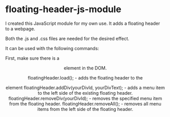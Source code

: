 # floating-header-js-module

I created this JavaScript module for my own use. It adds a floating header to a webpage.

Both the .js and .css files are needed for the desired effect.

It can be used with the following commands:

First, make sure there is a <header> element in the DOM.

floatingHeader.load(); - adds the floating header to the <header> element
floatingHeader.addDiv(yourDivId, yourDivText); - adds a menu item to the left side of the existing floating header.
floatingHeader.removeDiv(yourDivId); - removes the specified menu item from the floating header.
floatingHeader.removeAll(); - removes all menu items from the left side of the floating header.

